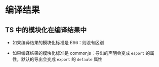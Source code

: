 # 编译结果

## TS 中的模块化在编译结果中

- 如果编译结果的模块化标准是 ES6：则没有区别

- 如果编译结果的模块化标准是 commonjs：导出的声明会变成 `esport` 的属性，默认的导出会变成 `export` 的 `defaule` 属性
